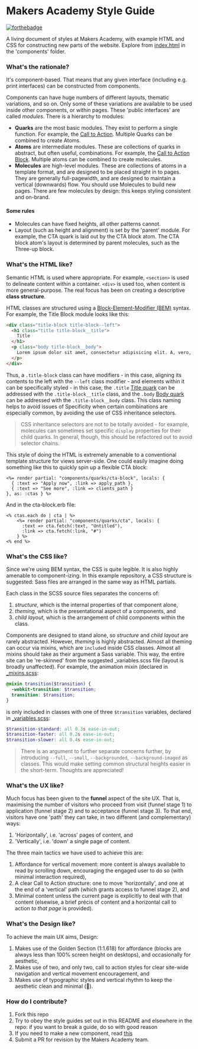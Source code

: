 # Makers Academy Style Guide

[![forthebadge](http://forthebadge.com/images/badges/powered-by-electricity.svg)](https://www.google.co.uk/search?q=electricity&source=lnms&tbm=isch&sa=X&ei=zmk6VdqmC--P7AbrsoHgCA&ved=0CAcQ_AUoAQ&biw=1440&bih=805#imgrc=_)

A living document of styles at Makers Academy, with example HTML and CSS for constructing new parts of the website. Explore from [index.html](components/index.html) in the 'components' folder.

### What's the rationale?

It's component-based. That means that any given interface (including e.g. print interfaces) can be constructed from components.

Components can have huge numbers of different layouts, thematic variations, and so on. Only some of these variations are available to be used inside other components, or within pages. These 'public interfaces' are called _modules_. There is a hierarchy to modules:

- **Quarks** are the most basic modules. They exist to perform a single function. For example, the [Call to Action](components/components/quarks/cta.html). Multiple Quarks can be combined to create Atoms.
- **Atoms** are intermediate modules. These are collections of quarks in abstract, but often useful, combinations. For example, the [Call to Action Block](components/components/quarks/cta-block.html). Multiple atoms can be combined to create molecules.
- **Molecules** are high-level modules. These are collections of atoms in a template format, and are designed to be placed straight in to pages. They are generally full-pagewidth, and are designed to maintain a vertical (downwards) flow. You should use Molecules to build new pages. There are few molecules by design: this keeps styling consistent and on-brand.

#### Some rules
- Molecules can have fixed heights, all other patterns cannot.
- Layout (such as height and alignment) is set by the 'parent' module. For example, the CTA quark is laid out by the CTA block atom. The CTA block atom's layout is determined by parent molecules, such as the Three-up block.

### What's the HTML like?

Semantic HTML is used where appropriate. For example, `<section>` is used to delineate content within a container. `<div>` is used too, when content is more general-purpose. The real focus has been on creating a descriptive **class structure**.

HTML classes are structured using a [Block-Element-Modifier (BEM)](http://csswizardry.com/2013/01/mindbemding-getting-your-head-round-bem-syntax/) syntax. For example, the Title Block module looks like this:

```html
<div class="title-block title-block--left">
  <h1 class="title title-block__title">
    Title
  </h1>
  <p class="body title-block__body">
    Lorem ipsum dolor sit amet, consectetur adipisicing elit. A, vero, repudiandae.
  </p>
</div>
```

Thus, a `.title-block` class can have modifiers - in this case, aligning its contents to the left with the `--left` class modifier - and elements within it can be specifically styled - in this case, the `.title` [Title quark](components/quarks/title.html) can be addressed with the `.title-block__title` class, and the `.body` [Body quark](components/quarks/body.html) can be addressed with the `.title-block__body` class. This class naming helps to avoid issues of Specificity when certain combinations are especially common, by avoiding the use of CSS inheritance selectors.

> CSS inheritance selectors are not to be totally avoided - for example, molecules can sometimes set specific `display` properties for their child quarks. In general, though, this should be refactored out to avoid selector chains.

This style of doing the HTML is extremely amenable to a conventional template structure for views server-side. One could easily imagine doing something like this to quickly spin up a flexible CTA block:

```erb
<%= render partial: "components/quarks/cta-block", locals: { 
  { :text => "Apply now", :link => apply_path }, 
  { :text => "See more", :link => clients_path } 
}, as: :ctas } %>
```

And in the cta-block.erb file:

```erb
<% ctas.each do | cta | %>
    <%= render partial: "components/quarks/cta", locals: { 
      :text => cta.fetch(:text, "Untitled"), 
      :link => cta.fetch(:link, "#") 
    } %>
<% end %>
```

### What's the CSS like?

Since we're using BEM syntax, the CSS is quite legible. It is also highly amenable to component-izing. In this example repository, a CSS structure is suggested: Sass files are arranged in the same way as HTML partials.

Each class in the SCSS source files separates the concerns of:

1. _structure_, which is the internal properties of that component alone,
2. _theming_, which is the presentational aspect of a components, and
3. _child layout_, which is the arrangement of child components within the class.

Components are designed to stand alone, so _structure_ and _child layout_ are rarely abstracted. However, _theming_ is highly abstracted. Almost all theming can occur via mixins, which are `include`d inside CSS classes. Almost all mixins should take as their argument a Sass variable. This way, the entire site can be 're-skinned' from the suggested _variables.scss file (layout is broadly unaffected). For example, the animation mixin (declared in [_mixins.scss](components/sass/_mixins.scss):

```scss
@mixin transition($transition) {
  -webkit-transition: $transition;
  transition: $transition;
}
```

is only included in classes with one of three `$transition` variables, declared in [_variables.scss](components/sass/_variables.scss):

```scss
$transition-standard: all 0.3s ease-in-out;
$transition-faster: all 0.2s ease-in-out;
$transition-slower: all 0.4s ease-in-out;
```

> There is an argument to further separate concerns further, by introducing `--full`, `--small`, `--backgrounded`, `--background-imaged` as classes. This would make setting common structural heights easier in the short-term. Thoughts are appreciated!

### What's the UX like?

Much focus has been given to the **funnel** aspect of the site UX. That is, maximising the number of visitors who proceed from visit (funnel stage 1) to application (funnel stage 2) and to acceptance (funnel stage 3). To that end, visitors have one 'path' they can take, in two different (and complementary) ways:

1. 'Horizontally', i.e. 'across' pages of content, and
2. 'Vertically', i.e. 'down' a single page of content.

The three main tactics we have used to achieve this are:

1. Affordance for vertical movement: more content is always available to read by scrolling down, encouraging the engaged user to do so (with minimal interaction required),
2. A clear Call to Action structure: one to move 'horizontally', and one at the end of a 'vertical' path (which grants access to funnel stage 2), and
3. Minimal content unless the current page is explicitly to deal with that content (elsewise, a brief précis of content and a horizontal call to action _to that page_ is provided).

### What's the Design like?

To achieve the main UX aims, Design:

1. Makes use of the Golden Section (1:1.618) for affordance (blocks are always less than 100% screen height on desktops), and occasionally for aesthetic,
2. Makes use of two, and only two, call to action styles for clear site-wide navigation and vertical movement encouragement, and
3. Makes use of typographic styles and vertical rhythm to keep the aesthetic clean and minimal (:construction:).

### How do I contribute?

1. Fork this repo
2. Try to obey the style guides set out in this README and elsewhere in the repo: if you want to break a guide, do so with good reason
3. If you need to make a new component, read [this](developer-guide.md)
4. Submit a PR for revision by the Makers Academy team.
